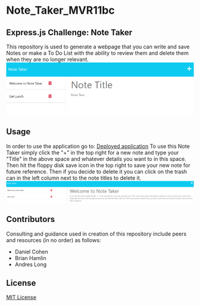# Note_Taker_MVR11bc

## Express.js Challenge: Note Taker

This repository is used to generate a webpage that you can write and save Notes or make a To Do List with the ability to review them and delete them when they are no longer relevant.
![screenshot](./images/Screenshot.png)<br>

## Usage

In order to use the application go to:
[Deployed application](https://aqueous-lowlands-26468.herokuapp.com/notes)
To use this Note Taker simply click the "+" in the top right for a new note and type your "Title" in the above space and whatever details you want to in this space. Then hit the floppy disk save icon in the top right to save your new note for future reference. Then if you decide to delete it you can click on the trash can in the left column next to the note titles to delete it.<br>
![screenshot](./images/Screenshot2.png)

## Contributors

Consulting and guidance used in creation of this repository include peers and resources (in no order) as follows:

- Daniel Cohen
- Brian Hamlin
- Andres Long

## License

[MIT License](./LICENSE)
